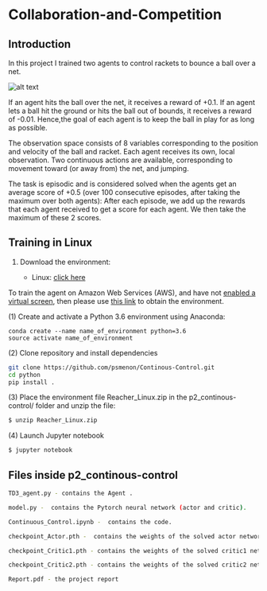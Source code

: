 # Collaboration-and-Competition

## Introduction

In this project I trained two agents to control rackets to bounce a ball over a net.

![alt text](https://user-images.githubusercontent.com/10624937/42135623-e770e354-7d12-11e8-998d-29fc74429ca2.gif)

If an agent hits the ball over the net, it receives a reward of +0.1. If an agent lets a ball hit the ground or hits the ball out of bounds, it receives a reward of -0.01. Hence,the goal of each agent is to keep the ball in play for as long as possible.

The observation space consists of 8 variables corresponding to the position and velocity of the ball and racket. Each agent receives its own, local observation. Two continuous actions are available, corresponding to movement toward (or away from) the net, and jumping.

The task is episodic and is considered solved when the agents get an average score of +0.5 (over 100 consecutive episodes, after taking the maximum over both agents): After each episode, we add up the rewards that each agent received to get a score for each agent. We then take the maximum of these 2 scores.

## Training in Linux

1. Download the environment:  

    - Linux: [click here]()
    
To train the agent on Amazon Web Services (AWS), and have not [enabled a virtual screen](https://github.com/Unity-Technologies/ml-agents/blob/master/docs/Training-on-Amazon-Web-Service.md), then please use [this link](https://s3-us-west-1.amazonaws.com/udacity-drlnd/P2/Reacher/Reacher_Linux_NoVis.zip) to obtain the environment.

(1) Create and activate a Python 3.6 environment using Anaconda:
   
   	conda create --name name_of_environment python=3.6
	source activate name_of_environment

(2) Clone repository and install dependencies

```bash
git clone https://github.com/psmenon/Continous-Control.git
cd python
pip install .
```

(3) Place the environment file Reacher_Linux.zip in the p2_continous-control/ folder and unzip the file:

```bash
$ unzip Reacher_Linux.zip
```

(4)  Launch Jupyter notebook

```bash
$ jupyter notebook
```
## Files inside p2_continous-control

```bash
TD3_agent.py - contains the Agent .

model.py -  contains the Pytorch neural network (actor and critic).

Continuous_Control.ipynb -  contains the code.

checkpoint_Actor.pth -  contains the weights of the solved actor network

checkpoint_Critic1.pth - contains the weights of the solved critic1 network

checkpoint_Critic2.pth - contains the weights of the solved critic2 network

Report.pdf - the project report
```



